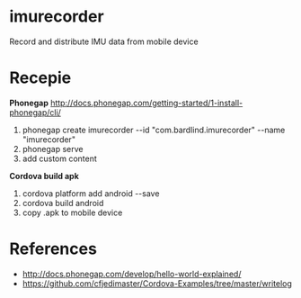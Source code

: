 # imurecorder
Record and distribute IMU data from mobile device


# Recepie

__Phonegap__
http://docs.phonegap.com/getting-started/1-install-phonegap/cli/

1. phonegap create imurecorder  --id "com.bardlind.imurecorder" --name "imurecorder"
1. phonegap serve
1. add custom content 


__Cordova build apk__
1. cordova platform add android --save
1. cordova build android
1. copy .apk to mobile device

# References

* http://docs.phonegap.com/develop/hello-world-explained/
* https://github.com/cfjedimaster/Cordova-Examples/tree/master/writelog



